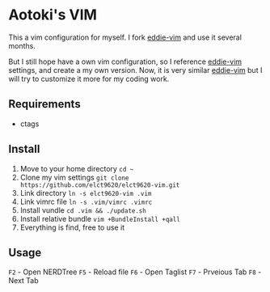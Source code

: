 Aotoki's VIM
===

This a vim configuration for myself.
I fork [eddie-vim](https://github.com/kaochenlong/eddie-vim) and use it several months.

But I still hope have a own vim configuration, so I reference [eddie-vim](https://github.com/kaochenlong/eddie-vim) settings, and create a my own version.
Now, it is very similar [eddie-vim](https://github.com/kaochenlong/eddie-vim) but I will try to customize it more for my coding work.

Requirements
---

* ctags

Install
---

1. Move to your home directory `cd ~`
2. Clone my vim settings `git clone https://github.com/elct9620/elct9620-vim.git`
3. Link directory `ln -s elct9620-vim .vim`
4. Link vimrc file `ln -s .vim/vimrc .vimrc`
5. Install vundle `cd .vim && ./update.sh`
6. Install relative bundle `vim +BundleInstall +qall`
7. Everything is find, free to use it

Usage
---

`F2` - Open NERDTree
`F5` - Reload file
`F6` - Open Taglist
`F7` - Prveious Tab
`F8` - Next Tab
